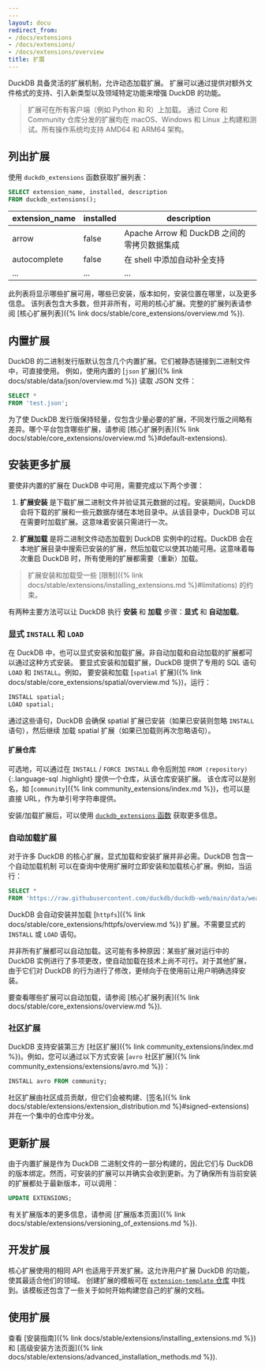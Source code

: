 ```yaml
---
---
layout: docu
redirect_from:
- /docs/extensions
- /docs/extensions/
- /docs/extensions/overview
title: 扩展
---
```


DuckDB 具备灵活的扩展机制，允许动态加载扩展。
扩展可以通过提供对额外文件格式的支持、引入新类型以及领域特定功能来增强 DuckDB 的功能。

> 扩展可在所有客户端（例如 Python 和 R）上加载。
> 通过 Core 和 Community 仓库分发的扩展均在 macOS、Windows 和 Linux 上构建和测试。所有操作系统均支持 AMD64 和 ARM64 架构。

## 列出扩展

使用 `duckdb_extensions` 函数获取扩展列表：

```sql
SELECT extension_name, installed, description
FROM duckdb_extensions();
```

| extension_name    | installed | description                                                  |
|-------------------|-----------|--------------------------------------------------------------|
| arrow             | false     | Apache Arrow 和 DuckDB 之间的零拷贝数据集成                  |
| autocomplete      | false     | 在 shell 中添加自动补全支持                                  |
| ...               | ...       | ...                                                          |

此列表将显示哪些扩展可用，哪些已安装，版本如何，安装位置在哪里，以及更多信息。
该列表包含大多数，但并非所有，可用的核心扩展。完整的扩展列表请参阅 [核心扩展列表]({% link docs/stable/core_extensions/overview.md %}).

## 内置扩展

DuckDB 的二进制发行版默认包含几个内置扩展。它们被静态链接到二进制文件中，可直接使用。
例如，使用内置的 [`json` 扩展]({% link docs/stable/data/json/overview.md %}) 读取 JSON 文件：

```sql
SELECT *
FROM 'test.json';
```

为了使 DuckDB 发行版保持轻量，仅包含少量必要的扩展，不同发行版之间略有差异。哪个平台包含哪些扩展，请参阅 [核心扩展列表]({% link docs/stable/core_extensions/overview.md %}#default-extensions).

## 安装更多扩展

要使非内置的扩展在 DuckDB 中可用，需要完成以下两个步骤：

1. **扩展安装** 是下载扩展二进制文件并验证其元数据的过程。安装期间，DuckDB 会将下载的扩展和一些元数据存储在本地目录中。从该目录中，DuckDB 可以在需要时加载扩展。这意味着安装只需进行一次。

2. **扩展加载** 是将二进制文件动态加载到 DuckDB 实例中的过程。DuckDB 会在本地扩展目录中搜索已安装的扩展，然后加载它以使其功能可用。这意味着每次重启 DuckDB 时，所有使用的扩展都需要（重新）加载。

> 扩展安装和加载受一些 [限制]({% link docs/stable/extensions/installing_extensions.md %}#limitations) 的约束。

有两种主要方法可以让 DuckDB 执行 **安装** 和 **加载** 步骤：**显式** 和 **自动加载**。

### 显式 `INSTALL` 和 `LOAD`

在 DuckDB 中，也可以显式安装和加载扩展。非自动加载和自动加载的扩展都可以通过这种方式安装。
要显式安装和加载扩展，DuckDB 提供了专用的 SQL 语句 `LOAD` 和 `INSTALL`。例如，
要安装和加载 [`spatial` 扩展]({% link docs/stable/core_extensions/spatial/overview.md %})，运行：

```sql
INSTALL spatial;
LOAD spatial;
```

通过这些语句，DuckDB 会确保 spatial 扩展已安装（如果已安装则忽略 `INSTALL` 语句），然后继续
加载 spatial 扩展（如果已加载则再次忽略语句）。

#### 扩展仓库

可选地，可以通过在 `INSTALL` / `FORCE INSTALL` 命令后附加 `FROM ⟨repository⟩`{:.language-sql .highlight} 提供一个仓库，从该仓库安装扩展。
该仓库可以是别名，如 [`community`]({% link community_extensions/index.md %})，也可以是直接 URL，作为单引号字符串提供。

安装/加载扩展后，可以使用 [`duckdb_extensions` 函数](#listing-extensions) 获取更多信息。

### 自动加载扩展

对于许多 DuckDB 的核心扩展，显式加载和安装扩展并非必需。DuckDB 包含一个自动加载机制
可以在查询中使用扩展时立即安装和加载核心扩展。例如，当运行：

```sql
SELECT *
FROM 'https://raw.githubusercontent.com/duckdb/duckdb-web/main/data/weather.csv';
```

DuckDB 会自动安装并加载 [`httpfs`]({% link docs/stable/core_extensions/httpfs/overview.md %}) 扩展。不需要显式的 `INSTALL` 或 `LOAD` 语句。

并非所有扩展都可以自动加载。这可能有多种原因：某些扩展对运行中的 DuckDB 实例进行了多项更改，使自动加载在技术上尚不可行。对于其他扩展，由于它们对 DuckDB 的行为进行了修改，更倾向于在使用前让用户明确选择安装。

要查看哪些扩展可以自动加载，请参阅 [核心扩展列表]({% link docs/stable/core_extensions/overview.md %}).

### 社区扩展

DuckDB 支持安装第三方 [社区扩展]({% link community_extensions/index.md %})。例如，您可以通过以下方式安装 [`avro` 社区扩展]({% link community_extensions/extensions/avro.md %})：

```sql
INSTALL avro FROM community;
```

社区扩展由社区成员贡献，但它们会被构建、[签名]({% link docs/stable/extensions/extension_distribution.md %}#signed-extensions) 并在一个集中的仓库中分发。

## 更新扩展

由于内置扩展是作为 DuckDB 二进制文件的一部分构建的，因此它们与 DuckDB 的版本绑定。然而，可安装的扩展可以并确实会收到更新。为了确保所有当前安装的扩展都处于最新版本，可以调用：

```sql
UPDATE EXTENSIONS;
```

有关扩展版本的更多信息，请参阅 [扩展版本页面]({% link docs/stable/extensions/versioning_of_extensions.md %}).

## 开发扩展

核心扩展使用的相同 API 也适用于开发扩展。这允许用户扩展 DuckDB 的功能，使其最适合他们的领域。
创建扩展的模板可在 [`extension-template` 仓库](https://github.com/duckdb/extension-template/) 中找到。该模板还包含了一些关于如何开始构建您自己的扩展的文档。

## 使用扩展

查看 [安装指南]({% link docs/stable/extensions/installing_extensions.md %}) 和 [高级安装方法页面]({% link docs/stable/extensions/advanced_installation_methods.md %}).